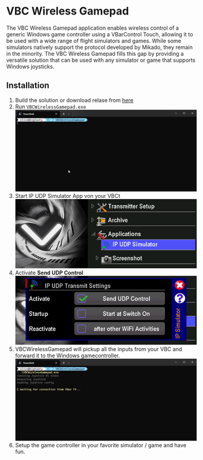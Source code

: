 # VBC Wireless Gamepad

The VBC Wireless Gamepad application enables wireless control of a generic Windows game controller using a VBarControl Touch, allowing it to be used with a wide range of flight simulators and games. While some simulators natively support the protocol developed by Mikado, they remain in the minority. The VBC Wireless Gamepad fills this gap by providing a versatile solution that can be used with any simulator or game that supports Windows joysticks.

## Installation

1. Build the solution or download relase from [here](https://vbc-wireless-gamepad.vercel.app/docs/installation/)
2. Run `VBCWirelessGamepad.exe`  
   ![Startup](./web/docs/installation/startup.gif)
3. Start IP UDP Simulator App von your VBCt  
   ![IP UDP Simulator App](./web/docs/installation/ip_udp_simulator.png)
4. Activate **Send UDP Control**  
   ![Send UDP Control](./web/docs/installation/udp_active.png)
5. VBCWirelessGamepad will pickup all the inputs from your VBC and forward it to the Windows gamecontroller. ![Connected](./web/docs/installation/vbc_connected.gif)
6. Setup the game controller in your favorite simulator / game and have fun.
